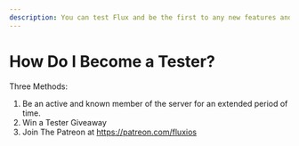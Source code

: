 ```yaml
---
description: You can test Flux and be the first to any new features and technologies.
---
```


# How Do I Become a Tester?

Three Methods:

1. Be an active and known member of the server for an extended period of time.
2. Win a Tester Giveaway
3. Join The Patreon at https://patreon.com/fluxios
